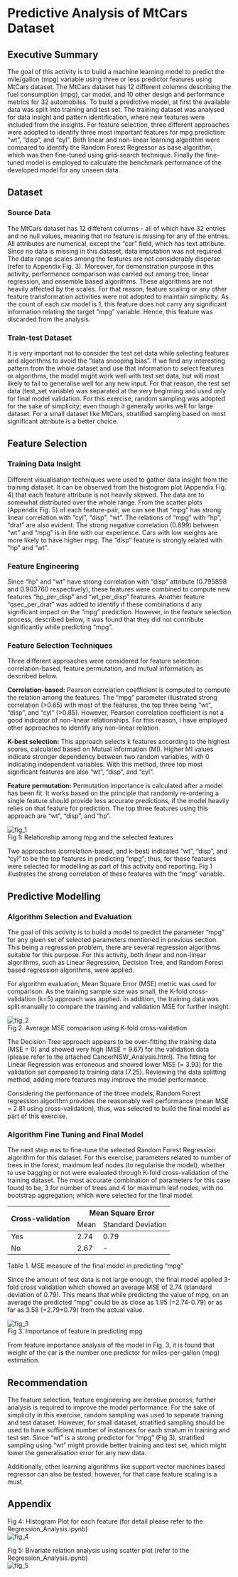 # Predictive Analysis of MtCars Dataset

## Executive Summary
The goal of this activity is to build a machine learning model to predict the mile/gallon (mpg) variable using three or less predictor features using MtCars dataset. The MtCars dataset has 12 different columns describing the fuel consumption (mpg), car model, and 10 other design and performance metrics for 32 automobiles. To build a predictive model, at first the available data was split into training and test set. The training dataset was analysed for data insight and pattern identification, where new features were included from the insights. For feature selection, three different approaches were adopted to identify three most important features for mpg prediction: “wt”, “disp”, and “cyl”. Both linear and non-linear learning algorithm were compared to identify the Random Forest Regressor as base algorithm, which was then fine-tuned using grid-search technique. Finally the fine-tuned model is employed to calculate the benchmark performance of the developed model for any unseen data.


## Dataset

### Source Data
The MtCars dataset has 12 different columns - all of which have 32 entries and no null values, meaning that no feature is missing for any of the entries. All attributes are numerical, except the “car” field, which has text attribute. 
Since no data is missing in this dataset, data imputation was not required. 
The data range scales among the features are not considerably disperse (refer to Appendix Fig. 3). Moreover, for demonstration purpose in this activity, performance comparison was carried out among tree, linear regression, and ensemble based algorithms. These algorithms are not heavily affected by the scales. For that reason, feature scaling or any other feature transformation activities were not adopted to maintain simplicity.
As the count of each car model is 1, this feature does not carry any significant information relating the target “mpg” variable. Hence, this feature was discarded from the analysis.

###	Train-test Dataset
It is very important not to consider the test set data while selecting features and algorithms to avoid the “data snooping bias”. If we find any interesting pattern from the whole dataset and use that information to select features or algorithms, the model might work well with test set data, but will most likely to fail to generalise well for any new input. For that reason, the test set data (test_set variable) was separated at the very beginning and used only for final model validation.
For this exercise, random sampling was adopted for the sake of simplicity; even though it generally works well for large dataset. For a small dataset like MtCars, stratified sampling based on most significant attribute is a better choice.


##	Feature Selection

###	Training Data Insight
Different visualisation techniques were used to gather data insight from the training dataset. It can be observed from the histogram plot (Appendix Fig. 4) that each feature attribute is not heavily skewed. The data are to somewhat distributed over the whole range.
From the scatter plots (Appendix Fig. 5) of each feature-pair, we can see that “mpg” has strong linear correlation with “cyl”, “disp”, “wt”. The relations of “mpg” with “hp”, “drat” are also evident.
The strong negative correlation (0.899) between “wt” and “mpg” is in line with our experience. Cars with low weights are more likely to have higher mpg. The “disp” feature is strongly related with “hp” and “wt”.

###	Feature Engineering
Since “hp” and “wt” have strong correlation with “disp” attribute (0.795898 and 0.903760 respectively), these features were combined to compute new features “hp_per_disp” and “wt_per_disp” features. Another feature “qsec_per_drat” was added to identify if these combinations d any significant impact on the “mpg” prediction.
However, in the feature selection process, described below, it was found that they did not contribute significantly while predicting “mpg”.

###	Feature Selection Techniques
Three different approaches were considered for feature selection: correlation-based, feature permutation, and mutual information; as described below.

**Correlation-based:** Pearson correlation coefficient is computed to compute the relation among the features. The “mpg” parameter illustrated strong correlation (>0.65) with most of the features, the top three being “wt”, “disp”, and “cyl” (>0.85).
However, Pearson correlation coefficient is not a good indicator of non-linear relationships. For this reason, I have employed other approaches to identify any non-linear relation.

**K-best selection:** This approach selects k features according to the highest scores, calculated based on Mutual Information (MI). Higher MI values indicate stronger dependency between two random variables, with 0 indicating independent variables. With this method, three top most significant features are also “wt”, “disp”, and “cyl”.

**Feature permutation:** Permutation importance is calculated after a model has been fit. It works based on the principle that randomly re-ordering a single feature should provide less accurate predictions, if the model heavily relies on that feature for prediction. The top three features using this approach are “wt”, “disp”, and “hp”.

![fig_1](report_diagrams/Fig_1_relationship.jpg?raw=true "Fig 1: Relationship among mpg and the selected features")  
Fig 1: Relationship among mpg and the selected features

Two approaches (correlation-based, and k-best) indicated “wt”, “disp”, and “cyl” to be the top features in predicting “mpg”; thus, for these features were selected for modelling as part of this activity and reporting. Fig 1 illustrates the strong correlation of these features with the “mpg” variable. 

##	Predictive Modelling

### Algorithm Selection and Evaluation
The goal of this activity is to build a model to predict the parameter “mpg” for any given set of selected parameters mentioned in previous section. This being a regression problem, there are several regression algorithms suitable for this purpose. For this activity, both linear and non-linear algorithms, such as Linear Regression, Decision Tree, and Random Forest based regression algorithms, were applied.

For algorithm evaluation, Mean Square Error (MSE) metric was used for comparison. As the training sample size was small, the K-fold cross-validation (k=5) approach was applied. In addition, the training data was split manually to compare the training and validation MSE for further insight.

![fig_2](report_diagrams/Fig_2_mse_comparison.jpg?raw=true "Fig 2. Average MSE comparison using K-fold cross-validation")  
Fig 2. Average MSE comparison using K-fold cross-validation

The Decision Tree approach appears to be over-fitting the training data (MSE = 0) and showed very high (MSE = 9.67) for the validation data (please refer to the attached CancerNSW_Analysis.html). The fitting for Linear Regression was erroneous and showed lower MSE (= 3.93) for the validation set compared to training data (7.25). Reviewing the data splitting method, adding more features may improve the model performance. 

Considering the performance of the three models, Random Forest regression algorithm provides the reasonably well performance (mean MSE = 2.81 using cross-validation), thus, was selected to build the final model as part of this exercise.

###	Algorithm Fine Tuning and Final Model
The next step was to fine-tune the selected Random Forest Regression algorithm for this dataset. For this exercise, parameters related to number of trees in the forest, maximum leaf nodes (to regularise the model), whether to use bagging or not were evaluated through K-fold cross-validation of the training dataset. The most accurate combination of parameters for this case found to be, 3 for number of trees and 4 for maximum leaf nodes, with no bootstrap aggregation; which were selected for the final model.

<table>
<thead>
  <tr>
    <th rowspan="2">Cross-validation</th>
    <th colspan="2">Mean Square Error</th>
  </tr>
  <tr>
    <td>Mean</td>
    <td>Standard Deviation</td>
  </tr>
</thead>
<tbody>
  <tr>
    <td>Yes</td>
    <td>2.74</td>
    <td>0.79</td>
  </tr>
  <tr>
    <td>No</td>
    <td>2.67</td>
    <td>-</td>
  </tr>
</tbody>
</table>  
Table 1. MSE measure of the final model in predicting “mpg”  

Since the amount of test data is not large enough, the final model applied 3-fold cross validation which showed an average MSE of 2.74 (standard deviation of 0.79). This means that while predicting the value of mpg, on an average the predicted “mpg” could be as close as 1.95 (=2.74-0.79) or as far as 3.58 (=2.79+0.79) from the actual value.

![fig_3](report_diagrams/Fig_3_feature_importance.jpg?raw=true "Fig 3. Importance of feature in predicting mpg")  
Fig 3. Importance of feature in predicting mpg

From feature importance analysis of the model in Fig. 3, it is found that weight of the car is the number one predictor for miles-per-gallon (mpg) estimation.

##	Recommendation
The feature selection, feature engineering are iterative process; further analysis is required to improve the model performance. 
For the sake of simplicity in this exercise, random sampling was used to separate training and test dataset. However, for small dataset, stratified sampling should be used to have sufficient number of instances for each stratum in training and test set. Since “wt” is a strong predictor for “mpg” (Fig 3), stratified sampling using “wt” might provide better training and test set, which might lower the generalisation error for any new data. 

Additionally, other learning algorithms like support vector machines based regressor can also be tested; however, for that case feature scaling is a must.

## Appendix
Fig 4: Histogram Plot for each feature (for detail please refer to the Regression_Analysis.ipynb)  
![fig_4](report_diagrams/Fig_4_histogram.jpg?raw=true)

Fig 5: Bivariate relation analysis using scatter plot (refer to the Regression_Analysis.ipynb)  
![fig_5](report_diagrams/Fig_5_bivariate_analysis.jpg?raw=true)






